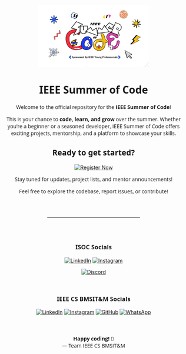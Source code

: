 <div align="center">
    <img src="./src/assets/img/2.svg" alt="IEEE Summer of Code Logo" width="300px">
    <h1 style="font-family: 'Segoe UI', Arial, sans-serif;">IEEE Summer of Code</h1>
</div>

<p align="center" style="font-family: 'Open Sans', Helvetica, sans-serif;">
    Welcome to the official repository for the <strong>IEEE Summer of Code</strong>!
</p>

<p align="center" style="font-family: 'Open Sans', Helvetica, sans-serif;">
    This is your chance to <strong>code, learn, and grow</strong> over the summer. Whether you're a beginner or a seasoned developer, IEEE Summer of Code offers exciting projects, mentorship, and a platform to showcase your skills.
</p>

<div align="center">
    <h2 style="font-family: 'Segoe UI', Arial, sans-serif;">Ready to get started?</h2>
    <a href="https://www.ieeesoc.xyz" target="_blank">
        <img src="https://img.shields.io/badge/Register_Now-4285F4?style=for-the-badge&logo=ieee&logoColor=white" alt="Register Now" />
    </a>
</div>

<p align="center" style="font-family: 'Open Sans', Helvetica, sans-serif;">
    Stay tuned for updates, project lists, and mentor announcements!
</p>



<p align="center" style="font-family: 'Open Sans', Helvetica, sans-serif;">
    Feel free to explore the codebase, report issues, or contribute!
</p>

<br>
<hr style="width: 50%; margin: 30px auto;">
<br>

<div align="center">
    <h3 style="font-family: 'Segoe UI', Arial, sans-serif;">ISOC Socials</h3>
    <a href="https://www.linkedin.com/company/ieeesoc/about/?" target="_blank"><img src="https://img.shields.io/badge/LinkedIn-0077B5?style=for-the-badge&logo=linkedin&logoColor=white" alt="LinkedIn" /></a>
    <a href="https://www.instagram.com/ieeesoc/" target="_blank"><img src="https://img.shields.io/badge/Instagram-E4405F?style=for-the-badge&logo=instagram&logoColor=white" alt="Instagram" /></a>
    

<a href="https://discord.gg/ZDPf8ByBUy" target="_blank"><img src="https://img.shields.io/badge/Discord-5865F2?style=for-the-badge&logo=discord&logoColor=white" alt="Discord" /></a>
</div>

<br>

<div align="center">
    <h3 style="font-family: 'Segoe UI', Arial, sans-serif;">IEEE CS BMSIT&M Socials</h3>
    <a href="https://www.linkedin.com/company/ieee-cs-bmsit/about/?viewAsMember=true" target="_blank"><img src="https://img.shields.io/badge/LinkedIn-0077B5?style=for-the-badge&logo=linkedin&logoColor=white" alt="LinkedIn" /></a>
    <a href="https://www.instagram.com/ieeecs.bmsit/" target="_blank"><img src="https://img.shields.io/badge/Instagram-E4405F?style=for-the-badge&logo=instagram&logoColor=white" alt="Instagram" /></a>
    <a href="https://github.com/ieee-cs-bmsit" target="_blank"><img src="https://img.shields.io/badge/GitHub-100000?style=for-the-badge&logo=github&logoColor=white" alt="GitHub" /></a>
    <a href="https://chat.whatsapp.com/JmWZJSNpQLW06Dd6UwLUK6" target="_blank"><img src="https://img.shields.io/badge/WhatsApp-25D366?style=for-the-badge&logo=whatsapp&logoColor=white" alt="WhatsApp" /></a>
</div>

<br>
<br>

<p align="center" style="font-family: 'Open Sans', Helvetica, sans-serif; margin-top: 20px;">
    <strong>Happy coding! 💙</strong><br>
    — Team IEEE CS BMSIT&M
</p>
